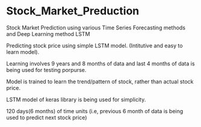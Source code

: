 # Stock_Market_Preduction
Stock Market Prediction using various Time Series Forecasting methods and Deep Learning method LSTM

Predicting stock price using simple LSTM model. (Intitutive and easy to learn model).

Learning involves 9 years and 8 months of data and last 4 months of data is being used for testing porpurse.

Model is trained to learn the trend/pattern of stock, rather than actual stock price.

LSTM model of keras library is being used for simplicity.

120 days(6 months) of time units (i.e, previous 6 month of data is being used to predict next stock price)
